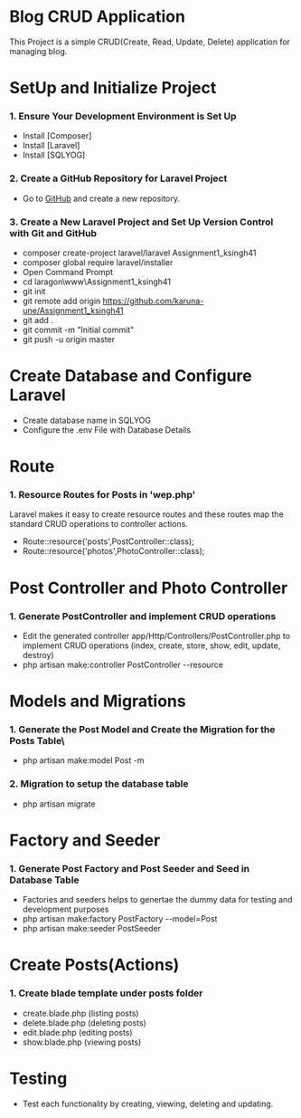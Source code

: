 # Blog CRUD Application
This Project is a simple CRUD(Create, Read, Update, Delete) application for managing blog.

# SetUp and Initialize Project

### 1. Ensure Your Development Environment is Set Up
- Install [Composer]
- Install [Laravel]
- Install [SQLYOG]

### 2. Create a GitHub Repository for Laravel Project
- Go to [GitHub](https://github.com) and create a new repository.

### 3. Create a New Laravel Project and Set Up Version Control with Git and GitHub

- composer create-project laravel/laravel Assignment1_ksingh41
- composer global require laravel/installer
- Open Command Prompt
- cd laragon\www\Assignment1_ksingh41
- git init
- git remote add origin https://github.com/karuna-une/Assignment1_ksingh41
- git add .
- git commit -m "Initial commit"
- git push -u origin master

# Create Database and Configure Laravel
- Create database name in SQLYOG 
- Configure the .env File with Database Details


# Route
### 1. Resource Routes for Posts in 'wep.php'
Laravel makes it easy to create resource routes and these routes map the standard CRUD operations to controller actions.
- Route::resource('posts',PostController::class);
- Route::resource('photos',PhotoController::class);

# Post Controller and Photo Controller
### 1. Generate PostController and implement CRUD operations
- Edit the generated controller app/Http/Controllers/PostController.php to implement CRUD operations (index, create, store, show, edit, update, destroy)
- php artisan make:controller PostController --resource

# Models and Migrations
### 1. Generate the Post Model and Create the Migration for the Posts Table\
- php artisan make:model Post -m

### 2. Migration to setup the database table
- php artisan migrate

# Factory and Seeder
### 1. Generate Post Factory and Post Seeder and Seed in Database Table
- Factories and seeders helps to genertae the dummy data for testing and development purposes
- php artisan make:factory PostFactory --model=Post
- php artisan make:seeder PostSeeder

# Create Posts(Actions)
### 1. Create blade template under posts folder 
- create.blade.php (listing posts)
- delete.blade.php (deleting posts)
- edit.blade.php (editing posts)
- show.blade.php (viewing posts)

# Testing
- Test each functionality by creating, viewing, deleting and updating.



